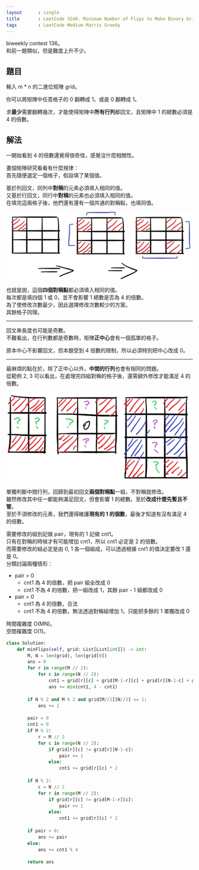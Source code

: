 ```yaml
---
layout      : single
title       : LeetCode 3240. Minimum Number of Flips to Make Binary Grid Palindromic II
tags        : LeetCode Medium Matrix Greedy
---
```

biweekly contest 136。  
和前一題類似，但是難度上升不少。  

## 題目

輸入 m \* n 的二進位矩陣 grid。  

你可以將矩陣中任意格子的 0 翻轉成 1，或是 0 翻轉成 1。  

求**最少**需要翻轉幾次，才能使得矩陣中**所有行列**都回文，且矩陣中 1 的總數必須是 4 的倍數。  

## 解法

一開始看到 4 的倍數還覺得很奇怪，感覺沒什麼相關性。  

畫個矩陣研究看看有什麼規律：  
首先隨便選定一個格子，假設填了某個值。  

基於列回文，同列中**對稱**的元素必須填入相同的值。  
又基於行回文，同行中**對稱**的元素也必須填入相同的值。  
在填完這兩格子後，他們還有還有一個共通的對稱點，也填同值。  

![示意圖](/assets/img/3240-1.jpg)

也就是說，這個**四個對稱點**都必須填入相同的值。  
每次都是填四個 1 或 0，並不會影響 1 總數是否為 4 的倍數。  
為了使修改次數最少，因此選擇修改次數較少的方案。  
其餘格子同理。  

---

回文串長度也可能是奇數。  
不難看出，在行列數都是奇數時，矩陣**正中心**會有一個孤單的格子。  

原本中心不影響回文，但本題受到 4 倍數的限制，所以必須特別把中心改成 0。  

---

最麻煩的點在於，除了正中心以外，**中間的行列**也會有相同的問題。  
從範例 2, 3 可以看出，在處理完四組對稱的格子後，還需額外修改才能滿足 4 的倍數。  

![示意圖](/assets/img/3240-2.jpg)

單獨判斷中間行列，回歸到最初回文**兩個對稱點**一組，不對稱就修改。  
雖然修改其中任一都能夠滿足回文，但會影響 1 的總數。至於**改成什麼先暫且不管**。  
至於不須修改的元素，我們還得維護**現有的 1 的個數**，最後才知道有沒有滿足 4 的倍數。  

需要修改的組別記做 pair，現有的 1 記做 cnt1。  
只有在對稱的時候才有可能增加 cnt1，所以 cnt1 必定是 2 的倍數。  
而需要修改的組必定是由 0, 1 各一個組成，可以透過根據 cnt1 的值決定要改 1 還是 0。  
分類討論兩種情形：  

- pair > 0  
  - cnt1 為 4 的倍數，把 pair 組全改成 0  
  - cnt1 不為 4 的倍數，把一組改成 1，其餘 pair - 1 組都改成 0  
- pair = 0  
  - cnt1 為 4 的倍數，合法  
  - cnt1 不為 4 的倍數，無法透過對稱組增加 1，只能把多餘的 1 單獨改成 0  

時間複雜度 O(MN)。  
空間複雜度 O(1)。  

```python
class Solution:
    def minFlips(self, grid: List[List[int]]) -> int:
        M, N = len(grid), len(grid[0])
        ans = 0
        for r in range(M // 2):
            for c in range(N // 2):
                cnt1 = grid[r][c] + grid[M-1-r][c] + grid[r][N-1-c] + grid[M-1-r][N-1-c]
                ans += min(cnt1, 4 - cnt1)

        if N % 2 and M % 2 and grid[M//2][N//2] == 1:
            ans += 1

        pair = 0
        cnt1 = 0
        if M % 2:
            r = M // 2
            for c in range(N // 2):
                if grid[r][c] != grid[r][N-1-c]:
                    pair += 1
                else:
                    cnt1 += grid[r][c] * 2

        if N % 2:
            c = N // 2
            for r in range(M // 2):
                if grid[r][c] != grid[M-1-r][c]:
                    pair += 1
                else:
                    cnt1 += grid[r][c] * 2

        if pair > 0:
            ans += pair
        else:
            ans += cnt1 % 4

        return ans
```
